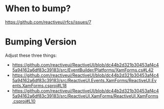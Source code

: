 # When to bump?

https://github.com/reactiveui/rfcs/issues/7

# Bumping Version

Adjust these three things:

- https://github.com/reactiveui/ReactiveUI/blob/dc44b2d321b30453af4c45a94162a6df83c39183/src/EventBuilder/Platforms/XamForms.cs#L42
- https://github.com/reactiveui/ReactiveUI/blob/dc44b2d321b30453af4c45a94162a6df83c39183/src/ReactiveUI.Events.XamForms/ReactiveUI.Events.XamForms.csproj#L18
- https://github.com/reactiveui/ReactiveUI/blob/dc44b2d321b30453af4c45a94162a6df83c39183/src/ReactiveUI.XamForms/ReactiveUI.XamForms.csproj#L10
